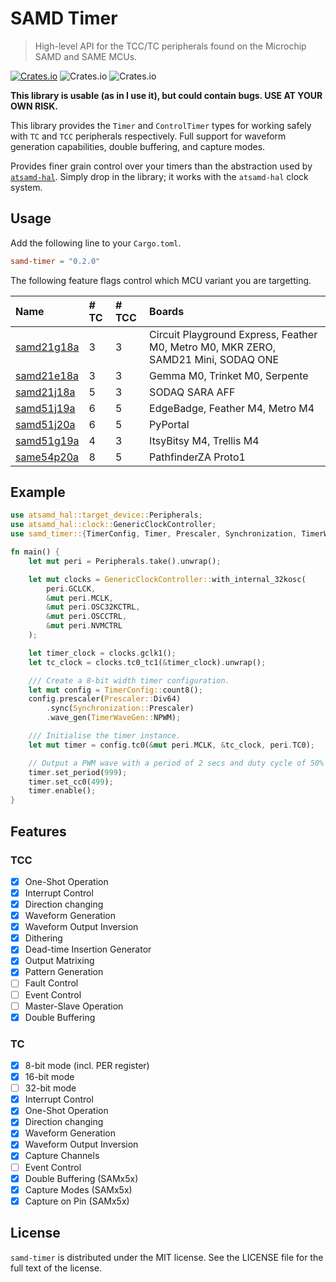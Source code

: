 # SAMD Timer

> High-level API for the TCC/TC peripherals found on the Microchip SAMD and SAME MCUs.

[![Crates.io](https://img.shields.io/crates/v/samd-timer)](https://crates.io/crates/samd-timer)
![Crates.io](https://img.shields.io/crates/l/samd-timer)
![Crates.io](https://img.shields.io/crates/d/samd-timer)

**This library is usable (as in I use it), but could contain bugs. USE AT YOUR OWN RISK.**

This library provides the `Timer` and `ControlTimer` types for working safely with `TC` and `TCC` peripherals respectively. Full support for waveform generation capabilities, double buffering, and capture modes.

Provides finer grain control over your timers than the abstraction used by [`atsamd-hal`](https://github.com/atsamd-rs/atsamd/). Simply drop in the library; it works with the `atsamd-hal` clock system.

## Usage

Add the following line to your `Cargo.toml`.

```toml
samd-timer = "0.2.0"
```

The following feature flags control which MCU variant you are targetting.

| Name | # TC | # TCC | Boards |
|:------|:----|:----|:-----------------------|
| [samd21g18a](https://docs.rs/atsamd21g18a/) | 3 | 3 | Circuit Playground Express, Feather M0, Metro M0, MKR ZERO, SAMD21 Mini, SODAQ ONE |
| [samd21e18a](https://docs.rs/atsamd21e18a/) | 3 | 3 | Gemma M0, Trinket M0, Serpente |
| [samd21j18a](https://docs.rs/atsamd21j18a/) | 5 | 3 | SODAQ SARA AFF |
| [samd51j19a](https://docs.rs/atsamd51j19a/) | 6 | 5 | EdgeBadge, Feather M4, Metro M4 |
| [samd51j20a](https://docs.rs/atsamd51j20a/) | 6 | 5 | PyPortal |
| [samd51g19a](https://docs.rs/atsamd51g19a/) | 4 | 3 | ItsyBitsy M4, Trellis M4 |
| [same54p20a](https://docs.rs/atsame54p20a/) | 8 | 5 | PathfinderZA Proto1 |

## Example

```rust
use atsamd_hal::target_device::Peripherals;
use atsamd_hal::clock::GenericClockController;
use samd_timer::{TimerConfig, Timer, Prescaler, Synchronization, TimerWaveGen};

fn main() {
    let mut peri = Peripherals.take().unwrap();

    let mut clocks = GenericClockController::with_internal_32kosc(
        peri.GCLCK,
        &mut peri.MCLK,
        &mut peri.OSC32KCTRL,
        &mut peri.OSCCTRL,
        &mut peri.NVMCTRL
    );

    let timer_clock = clocks.gclk1();
    let tc_clock = clocks.tc0_tc1(&timer_clock).unwrap();

    /// Create a 8-bit width timer configuration.
    let mut config = TimerConfig::count8();
    config.prescaler(Prescaler::Div64)
        .sync(Synchronization::Prescaler)
        .wave_gen(TimerWaveGen::NPWM);

    /// Initialise the timer instance.
    let mut timer = config.tc0(&mut peri.MCLK, &tc_clock, peri.TC0);

    // Output a PWM wave with a period of 2 secs and duty cycle of 50%
    timer.set_period(999);
    timer.set_cc0(499);
    timer.enable();
}
```

## Features

### TCC

- [x] One-Shot Operation
- [x] Interrupt Control
- [x] Direction changing
- [x] Waveform Generation
- [x] Waveform Output Inversion
- [x] Dithering
- [x] Dead-time Insertion Generator
- [x] Output Matrixing
- [x] Pattern Generation
- [ ] Fault Control
- [ ] Event Control
- [ ] Master-Slave Operation
- [x] Double Buffering

### TC

- [x] 8-bit mode (incl. PER register)
- [x] 16-bit mode
- [ ] 32-bit mode
- [x] Interrupt Control
- [x] One-Shot Operation
- [x] Direction changing
- [x] Waveform Generation
- [x] Waveform Output Inversion
- [x] Capture Channels
- [ ] Event Control
- [x] Double Buffering (SAMx5x)
- [x] Capture Modes (SAMx5x)
- [x] Capture on Pin (SAMx5x)

## License

`samd-timer` is distributed under the MIT license. See the LICENSE file for the full text of the license.